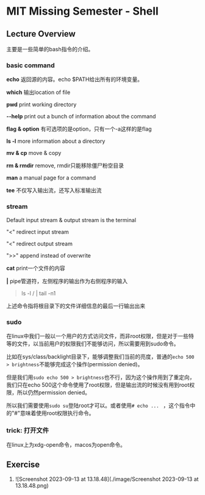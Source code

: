 # MIT Missing Semester - Shell

## Lecture Overview

主要是一些简单的bash指令的介绍。

### basic command

**echo** 返回源的内容。echo $PATH给出所有的环境变量。

**which** 输出location of file

**pwd** print working directory

**--help** print out a bunch of information about the command

**flag & option** 有可选项的是option，只有一个-a这样的是flag

**ls -l** more information about a directory

**mv & cp** move & copy

**rm & rmdir** remove, rmdir只能移除僵尸粉空目录

**man** a manual page for a command

**tee** 不仅写入输出流，还写入标准输出流

### stream

Default input stream & output stream is the terminal

"<" redirect input stream

"<" redirect output stream

">>" append instead of overwrite

**cat** print一个文件的内容

**|** pipe管道符，左侧程序的输出作为右侧程序的输入

> ls -l  / | tail -n1

上述命令指将根目录下的文件详细信息的最后一行输出出来

### sudo

在linux中我们一般以一个用户的方式访问文件，而非root权限，但是对于一些特等的文件，以当前用户的权限我们不能够访问，所以需要用到sudo命令。

比如在sys/class/backlight目录下，能够调整我们当前的亮度，普通的```echo 500 > brightness```不能够完成这个操作(permission denied)。

但是我们用```sudo echo 500 > brightness```也不行，因为这个操作用到了重定向，我们只在echo 500这个命令使用了root权限，但是输出流的时候没有用到root权限，所以仍然permission denied。

所以我们需要使用```sudo su```登陆root才可以。或者使用```# echo ... ``` ，这个指令中的"#"意味着使用root权限执行命令。

### trick: 打开文件

在linux上为xdg-open命令，macos为open命令。

## Exercise

1. ![Screenshot 2023-09-13 at 13.18.48](./image/Screenshot 2023-09-13 at 13.18.48.png)
